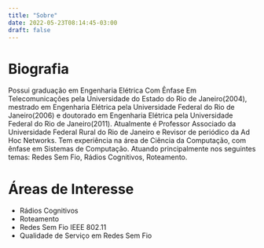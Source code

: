 ```yaml
---
title: "Sobre"
date: 2022-05-23T08:14:45-03:00
draft: false
---
```



# Biografia

Possui graduação em Engenharia Elétrica Com Ênfase Em Telecomunicações pela Universidade do Estado do Rio de Janeiro(2004), mestrado em Engenharia Elétrica pela Universidade Federal do Rio de Janeiro(2006) e doutorado em Engenharia Elétrica pela Universidade Federal do Rio de Janeiro(2011). Atualmente é Professor Associado da Universidade Federal Rural do Rio de Janeiro e Revisor de periódico da Ad Hoc Networks. Tem experiência na área de Ciência da Computação, com ênfase em Sistemas de Computação. Atuando principalmente nos seguintes temas: Redes Sem Fio, Rádios Cognitivos, Roteamento.

# Áreas de Interesse

- Rádios Cognitivos
- Roteamento
- Redes Sem Fio IEEE 802.11
- Qualidade de Serviço em Redes Sem Fio